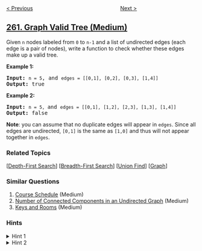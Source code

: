 <!--|This file generated by command(leetcode description); DO NOT EDIT.    |-->
<!--+----------------------------------------------------------------------+-->
<!--|@author    openset <openset.wang@gmail.com>                           |-->
<!--|@link      https://github.com/openset                                 |-->
<!--|@home      https://github.com/openset/leetcode                        |-->
<!--+----------------------------------------------------------------------+-->

[< Previous](../single-number-iii "Single Number III")
　　　　　　　　　　　　　　　　
[Next >](../trips-and-users "Trips and Users")

## [261. Graph Valid Tree (Medium)](https://leetcode.com/problems/graph-valid-tree "以图判树")

<p>Given <code>n</code> nodes labeled from <code>0</code> to <code>n-1</code> and a list of undirected edges (each edge is a pair of nodes), write a function to check whether these edges make up a valid tree.</p>

<p><strong>Example 1:</strong></p>

<pre>
<strong>Input:</strong> <code>n = 5</code>, and <code>edges = [[0,1], [0,2], [0,3], [1,4]]</code>
<strong>Output:</strong> true</pre>

<p><strong>Example 2:</strong></p>

<pre>
<strong>Input:</strong> <code>n = 5, </code>and <code>edges = [[0,1], [1,2], [2,3], [1,3], [1,4]]</code>
<strong>Output:</strong> false</pre>

<p><b>Note</b>: you can assume that no duplicate edges will appear in <code>edges</code>. Since all edges are undirected, <code>[0,1]</code> is the same as <code>[1,0]</code> and thus will not appear together in <code>edges</code>.</p>

### Related Topics
  [[Depth-First Search](../../tag/depth-first-search/README.md)]
  [[Breadth-First Search](../../tag/breadth-first-search/README.md)]
  [[Union Find](../../tag/union-find/README.md)]
  [[Graph](../../tag/graph/README.md)]

### Similar Questions
  1. [Course Schedule](../course-schedule) (Medium)
  1. [Number of Connected Components in an Undirected Graph](../number-of-connected-components-in-an-undirected-graph) (Medium)
  1. [Keys and Rooms](../keys-and-rooms) (Medium)

### Hints
<details>
<summary>Hint 1</summary>
Given <code>n = 5</code> and <code>edges = [[0, 1], [1, 2], [3, 4]]</code>, what should your return? Is this case a valid tree?
</details>

<details>
<summary>Hint 2</summary>
According to the <a href="https://en.wikipedia.org/wiki/Tree_(graph_theory)" target="_blank">definition of tree on Wikipedia</a>: “a tree is an undirected graph in which any two vertices are connected by <i>exactly</i> one path. In other words, any connected graph without simple cycles is a tree.”
</details>
